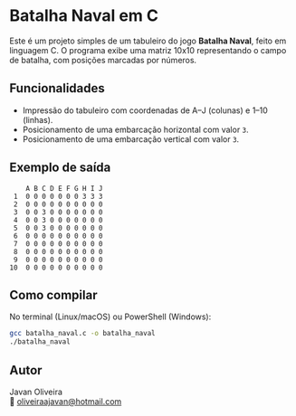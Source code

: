 # Batalha Naval em C

Este é um projeto simples de um tabuleiro do jogo **Batalha Naval**, feito em linguagem C. O programa exibe uma matriz 10x10 representando o campo de batalha, com posições marcadas por números.

## Funcionalidades

- Impressão do tabuleiro com coordenadas de A–J (colunas) e 1–10 (linhas).
- Posicionamento de uma embarcação horizontal com valor `3`.
- Posicionamento de uma embarcação vertical com valor `3`.

## Exemplo de saída

```
    A B C D E F G H I J
 1  0 0 0 0 0 0 0 3 3 3
 2  0 0 0 0 0 0 0 0 0 0
 3  0 0 3 0 0 0 0 0 0 0
 4  0 0 3 0 0 0 0 0 0 0
 5  0 0 3 0 0 0 0 0 0 0
 6  0 0 0 0 0 0 0 0 0 0
 7  0 0 0 0 0 0 0 0 0 0
 8  0 0 0 0 0 0 0 0 0 0
 9  0 0 0 0 0 0 0 0 0 0
10  0 0 0 0 0 0 0 0 0 0
```

## Como compilar

No terminal (Linux/macOS) ou PowerShell (Windows):

```bash
gcc batalha_naval.c -o batalha_naval
./batalha_naval
```

## Autor

Javan Oliveira  
📧 oliveiraajavan@hotmail.com

